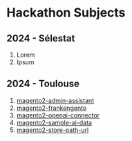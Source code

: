 # Hackathon Subjects

## 2024 - Sélestat 

1. Lorem
2. Ipsum

## 2024 - Toulouse 

1. [magento2-admin-assistant](https://github.com/opengento/magento2-admin-assistant)
1. [magento2-frankengento](https://github.com/opengento/magento2-frankengento)
1. [magento2-openai-connector](https://github.com/opengento/magento2-openai-connector)
1. [magento2-sample-ai-data](https://github.com/opengento/magento2-sample-ai-data)
1. [magento2-store-path-url](https://github.com/opengento/magento2-store-path-url)
